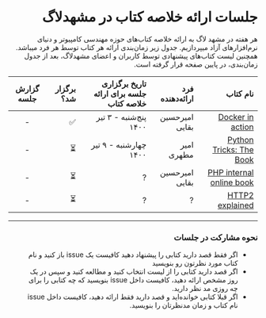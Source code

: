  <div dir='rtl'>

# جلسات ارائه خلاصه کتاب در مشهد‌لاگ
هر هفته در مشهد لاگ به ارائه خلاصه کتاب‌های حوزه مهندسی کامپیوتر و دنیای نرم‌افزارهای آزاد میپردازیم. جدول زیر زمان‌بندی ارائه هر کتاب توسط هر فرد میباشد. همچنین لیست‌ کتاب‌های پیشنهادی توسط کاربران و اعضای مشهد‌لاگ، بعد از جدول زمان‌بندی، در پایین صفحه قرار گرفته است.

| نام کتاب | فرد ارائه‌دهنده | تاریخ برگزاری جلسه برای ارائه خلاصه کتاب | برگزار شد؟ | گزارش جلسه |
|  ---: |  ---: | ---: | ---: | :---: |
| [Docker in action](https://www.manning.com/books/docker-in-action-second-edition) | امیرحسین بقایی | پنج‌شنبه - ۳ تیر ۱۴۰۰ | ✅ | - |
| [Python Tricks: The Book](https://realpython.com/products/python-tricks-book/) | امیر مطهری| چهارشنبه  - ۹ تیر ۱۴۰۰  | ⏳  | - |
| [PHP internal online book](https://www.phpinternalsbook.com/) | امیرحسین بقایی | ? | ⏳ | - |
| [HTTP2 explained](https://http2-explained.haxx.se/) | ? | ? | ⏳ | - |

 ---

<div dir='rtl'>
          
### نحوه مشارکت در جلسات
          
- اگر فقط قصد دارید کتابی را پیشنهاد دهید کافیست یک issue باز کنید و نام کتاب مورد نظرتون رو بنویسید
- اگر قصد دارید کتابی را از لیست انتخاب کنید و مطالعه کنید و سپس در یک روز مشخص ارائه دهید، کافیست داخل issue بنویسید که چه کتابی را برای چه روزی مد نظر دارید.
- اگر قبلا کتابی خوانده‌اید و قصد دارید فقط ارائه دهید، کافیست داخل issue نام کتاب و زمان مدنظرتان را بنویسید.

</div>
